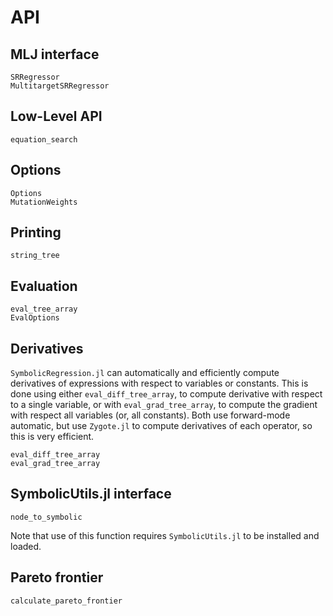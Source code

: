 # API

## MLJ interface

```@docs
SRRegressor
MultitargetSRRegressor
```

## Low-Level API

```@docs
equation_search
```

## Options

```@docs
Options
MutationWeights
```

## Printing

```@docs
string_tree
```

## Evaluation

```@docs
eval_tree_array
EvalOptions
```

## Derivatives

`SymbolicRegression.jl` can automatically and efficiently compute derivatives
of expressions with respect to variables or constants. This is done using
either `eval_diff_tree_array`, to compute derivative with respect to a single
variable, or with `eval_grad_tree_array`, to compute the gradient with respect
all variables (or, all constants). Both use forward-mode automatic, but use
`Zygote.jl` to compute derivatives of each operator, so this is very efficient.

```@docs
eval_diff_tree_array
eval_grad_tree_array
```

## SymbolicUtils.jl interface

```@docs
node_to_symbolic
```

Note that use of this function requires `SymbolicUtils.jl` to be installed and loaded.

## Pareto frontier

```@docs
calculate_pareto_frontier
```
